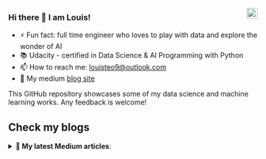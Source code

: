 <a href="https://www.linkedin.com/in/louis-teo-09" target="_blank" rel="nofollow"><img align="right" alt="Louis' Linkdein" width="22px" src="https://cdn.jsdelivr.net/npm/simple-icons@v3/icons/linkedin.svg" /></a>

### Hi there 👋 I am Louis!

- ⚡ Fun fact: full time engineer who loves to play with data and explore the wonder of AI
- 📚 Udacity - certified in Data Science & AI Programming with Python
- 📫 How to reach me: louisteo9@outlook.com
- 👋 My medium [blog site](https://louisteo9.medium.com/)

This GitHub repository showcases some of my data science and machine learning works. Any feedback is welcome!

## Check my blogs
<details> 
 <summary><b>📑 My latest Medium articles</b>:</summary>
    <a target="_blank" href="https://github-readme-medium-recent-article.vercel.app/medium/@louisteo9/0"><img src="https://github-readme-medium-recent-article.vercel.app/medium/@louisteo9/0" alt="Recent Article 0"></a>
    <a target="_blank" href="https://github-readme-medium-recent-article.vercel.app/medium/@louisteo9/1"><img src="https://github-readme-medium-recent-article.vercel.app/medium/@louisteo9/1" alt="Recent Article 1"></a>
    <a target="_blank" href="https://github-readme-medium-recent-article.vercel.app/medium/@louisteo9/2"><img src="https://github-readme-medium-recent-article.vercel.app/medium/@louisteo9/2" alt="Recent Article 2"></a>

</details>

<!--
**louisteo9/louisteo9** is a ✨ _special_ ✨ repository because its `README.md` (this file) appears on your GitHub profile.

Here are some ideas to get you started:

- 🔭 I’m currently working on ...
- 🌱 I’m currently learning ...
- 👯 I’m looking to collaborate on ...
- 🤔 I’m looking for help with ...
- 💬 Ask me about ...
- 📫 How to reach me: ...
- 😄 Pronouns: ...
- ⚡ Fun fact: ...
-->
